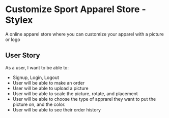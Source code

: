# Customize Sport Apparel Store - Stylex
A online apparel store where you can customize your apparel with a picture or logo
## User Story
As a user, I want to be able to:
- Signup, Login, Logout
- User will be able to make an order
- User will be able to upload a picture
- User will be able to scale the picture, rotate, and placement
- User will be able to choose the type of apprarel they want to put the picture on, and the color.
- User will be able to see their order history
